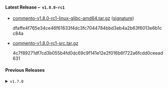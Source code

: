 #### Latest Release &ndash;&nbsp; `v1.8.0-rc1`

 - [commento-v1.8.0-rc1-linux-glibc-amd64.tar.gz](https://dl.commento.io/release/commento-v1.8.0-rc1-linux-glibc-amd64.tar.gz) ([signature](https://dl.commento.io/release/commento-v1.8.0-rc1-linux-glibc-amd64.tar.gz.asc))  
   <p class="sha">dfaffe4f765e34ce46f61633f4dc3fc7044784bbd3eb4a2b63f6013e6b1cc84a</p>

 - [commento-v1.8.0-rc1-src.tar.gz](https://dl.commento.io/release/commento-v1.8.0-rc1-src.tar.gz)  
   <p class="sha">4c7f89271df7cd3b055b4fd0dc69c9f141e12e2f016b6f722a6fcdd0ceead631</p>

#### Previous Releases

<details>
<summary><code>v1.7.0</code></summary>
<ul>
<li><p>No release binaries available for this release.</p></li>
<li><p><a href='https://dl.commento.io/release/commento-v1.7.0-src.tar.gz'>commento-v1.7.0-src.tar.gz</a> (<a href=''>signature</a>)</p>
<p class="sha">65396c85358b16d53aec545feefc31a7379d70ace796da27d6133f2821137fc7</p></li>

<details>
<summary><code>v1.6.2</code></summary>
<ul>
<li><p>No release binaries available for this release.</p></li>
<li><p><a href='https://dl.commento.io/release/commento-v1.6.2-src.tar.gz'>commento-v1.6.2-src.tar.gz</a> (<a href=''>signature</a>)</p>
<p class="sha">28728b24c6b5c19dce492cc751f48193129ec1160472abcdaac599719362fa61</p></li>

<details>
<summary><code>v1.5.0</code></summary>
<ul>
<li><p>No release binaries available for this release.</p></li>
<li><p><a href='https://dl.commento.io/release/commento-v1.5.0-src.tar.gz'>commento-v1.5.0-src.tar.gz</a> (<a href=''>signature</a>)</p>
<p class="sha">c9af6d58a24c0960be33a23c283e1048e4a67e89417f578222e7c9ffe465051e</p></li>

<details>
<summary><code>v1.4.2</code></summary>
<ul>
<li><p>No release binaries available for this release.</p></li>
<li><p><a href='https://dl.commento.io/release/commento-v1.4.2-src.tar.gz'>commento-v1.4.2-src.tar.gz</a> (<a href=''>signature</a>)</p>
<p class="sha">f1c847c6c4cc3243fe8341795850ed9c34332729a29328733f7687266c05ca51</p></li>

<details>
<summary><code>v1.3.1</code></summary>
<ul>
<li><p>No release binaries available for this release.</p></li>
<li><p><a href='https://dl.commento.io/release/commento-v1.3.1-src.tar.gz'>commento-v1.3.1-src.tar.gz</a> (<a href=''>signature</a>)</p>
<p class="sha">38900427282f07b5f37c6fe853724e6d741d4356a9c4b3193cbff4a6595808a4</p></li>

<details>
<summary><code>v1.2.0</code></summary>
<ul>
<li><p>No release binaries available for this release.</p></li>
<li><p><a href='https://dl.commento.io/release/commento-v1.2.0-src.tar.gz'>commento-v1.2.0-src.tar.gz</a> (<a href=''>signature</a>)</p>
<p class="sha">e41335e86addac4c7c9f31803844fbc42555feb0341e6eb137dc463f5fdb04b3</p></li>

<details>
<summary><code>v1.1.3</code></summary>
<ul>
<li><p>No release binaries available for this release.</p></li>
<li><p><a href='https://dl.commento.io/release/commento-v1.1.3-src.tar.gz'>commento-v1.1.3-src.tar.gz</a> (<a href=''>signature</a>)</p>
<p class="sha">8fe889305d8737b06190d820cc49983152f348198e57d9741d426fa58acbed0c</p></li>

<details>
<summary><code>v1.0.0</code></summary>
<ul>
<li><p>No release binaries available for this release.</p></li>
<li><p><a href='https://dl.commento.io/release/commento-v1.0.0-src.tar.gz'>commento-v1.0.0-src.tar.gz</a> (<a href=''>signature</a>)</p>
<p class="sha">4b3409efdf9ffeae75366539ac0557b35ab9d106718454bbada5c2d2fe3dabc8</p></li>

